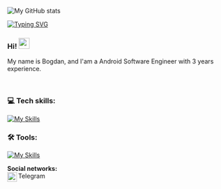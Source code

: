 ![My GitHub stats](https://github-readme-stats.vercel.app/api?username=BogdanTelepov&show_icons=true&theme=transparent)

[![Typing SVG](https://readme-typing-svg.herokuapp.com?color=%2336BCF7&lines=Mobile+Developer)](https://git.io/typing-svg)

### Hi! <img src="https://media.giphy.com/media/hvRJCLFzcasrR4ia7z/giphy.gif" width="25px">

My name is Bogdan, and I'am a Android Software Engineer with 3 years experience.

<br />

### 💻 Tech skills: 
[![My Skills](https://skillicons.dev/icons?i=java,kotlin,flutter,git)](https://skillicons.dev)

### 🛠 Tools:
[![My Skills](https://skillicons.dev/icons?i=androidstudio,vscode,idea,figma,github,gitlab)](https://skillicons.dev)


**Social networks:**
<br />
Telegram
<a href="https://t.me/bogdiiii">
  <img align="left" alt="Abhishek's Telegram" width="22px" src="[https://cdn.jsdelivr.net/npm/simple-icons@v3/icons/telegram.svg](https://cdn.worldvectorlogo.com/logos/telegram-1.svg)https://cdn.worldvectorlogo.com/logos/telegram-1.svg" />
</a>
